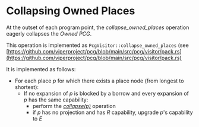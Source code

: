 # Collapsing Owned Places

At the outset of each program point, the *collapse_owned_places* operation eagerly collapses the _Owned PCG_.

This operation is implemented as `PcgVisitor::collapse_owned_places` (see [https://github.com/viperproject/pcg/blob/main/src/pcg/visitor/pack.rs](https://github.com/viperproject/pcg/blob/main/src/pcg/visitor/pack.rs)

It is implemented as follows:

- For each place $p$ for which there exists a place node (from longest to shortest):
  - If no expansion of $p$ is blocked by a borrow and every expansion of $p$ has the same capability:
    - perform the [*collapse(p)*](./obtain.html#collapse) operation
    - if $p$ has no projection and has $R$ capability, upgrade $p$'s capability to $E$
